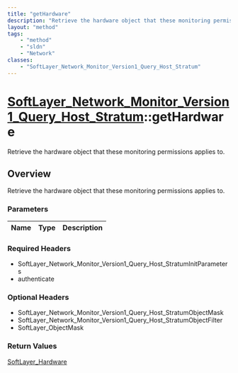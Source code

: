 ```yaml
---
title: "getHardware"
description: "Retrieve the hardware object that these monitoring permissions applies to."
layout: "method"
tags:
    - "method"
    - "sldn"
    - "Network"
classes:
    - "SoftLayer_Network_Monitor_Version1_Query_Host_Stratum"
---
```

# [SoftLayer_Network_Monitor_Version1_Query_Host_Stratum](/reference/services/SoftLayer_Network_Monitor_Version1_Query_Host_Stratum)::getHardware

Retrieve the hardware object that these monitoring permissions applies to.


## Overview 
Retrieve the hardware object that these monitoring permissions applies to.

### Parameters 
|Name | Type | Description |
| --- | --- | --- |


### Required Headers
* SoftLayer_Network_Monitor_Version1_Query_Host_StratumInitParameters
* authenticate

### Optional Headers
* SoftLayer_Network_Monitor_Version1_Query_Host_StratumObjectMask
* SoftLayer_Network_Monitor_Version1_Query_Host_StratumObjectFilter
* SoftLayer_ObjectMask

### Return Values
<a href='/reference/datatypes/SoftLayer_Hardware'>SoftLayer_Hardware </a>

